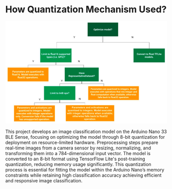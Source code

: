 # How Quantization Mechanism Used?

![PTQ](figures/PTQ.png)

This project develops an image classification model on the Arduino Nano 33 BLE Sense, focusing on optimizing the model through 8-bit quantization for deployment on resource-limited hardware. Preprocessing steps prepare real-time images from a camera sensor by resizing, normalizing, and transforming them into a 784-dimensional input vector. The model is converted to an 8-bit format using TensorFlow Lite's post-training quantization, reducing memory usage significantly. This quantization process is essential for fitting the model within the Arduino Nano’s memory constraints while retaining high classification accuracy achieving efficient and responsive image classification.
